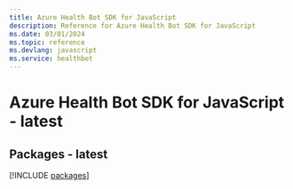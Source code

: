 ```yaml
---
title: Azure Health Bot SDK for JavaScript
description: Reference for Azure Health Bot SDK for JavaScript
ms.date: 03/01/2024
ms.topic: reference
ms.devlang: javascript
ms.service: healthbot
---
```

# Azure Health Bot SDK for JavaScript - latest
## Packages - latest
[!INCLUDE [packages](health-bot-index.md)]